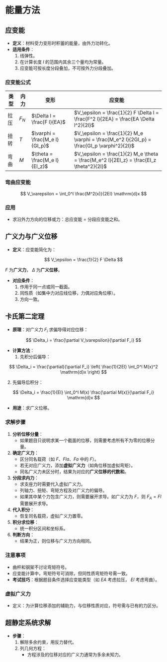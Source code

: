 # 能量方法

## 应变能

- **定义**：材料受力变形时积蓄的能量，由外力功转化。
- **适用条件**：
  1. 线弹性。
  2. 在计算长度 $l$ 的范围内其余三个量均为常量。
  3. 应变能可按长度分段叠加，不可按外力分段叠加。

### **应变能公式**

| 类型 | 内力 | 变形 | 应变能 |
|------|------|------|--------|
| 拉压 | $F_N$ | $\Delta l = \frac{F l}{EA}$ | $V_\epsilon = \frac{1}{2} F \Delta l = \frac{F^2 l}{2EA} = \frac{EA \Delta l^2}{2l}$ |
| 扭转 | $T$ | $\varphi = \frac{M_e l}{GI_p}$ | $V_\epsilon = \frac{1}{2} M_e \varphi = \frac{M_e^2 l}{2GI_p} = \frac{GI_p \varphi^2}{2l}$ |
| 弯曲 | $M$ | $\theta = \frac{M_e l}{EI_z}$ | $V_\epsilon = \frac{1}{2} M_e \theta = \frac{M_e^2 l}{2EI_z} = \frac{EI_z \theta^2}{2l}$ |

### **弯曲应变能**

$$
V_\varepsilon = \int_0^l \frac{M^2(x)}{2EI} \mathrm{d}x
$$

### **应用**

- 求沿外力方向的位移或力：总应变能 = 分段应变能之和。

## 广义力与广义位移

- **定义**：应变能简化为：

$$
V_\epsilon = \frac{1}{2} F \Delta
$$

$F$ 为**广义力**， $\Delta$ 为**广义位移**。

- **对应条件**：
  1. 作用于同一点或同一截面。
  2. 同性质（如集中力对应线位移，力偶对应角位移）。
  3. 方向一致。

## 卡氏第二定理

- **原理**：对广义力 $F_i$ 求偏导得对应位移：

$$
\Delta_i = \frac{\partial V_\varepsilon}{\partial F_i}
$$

- **计算方法**：
  1. 先积分后偏导：

$$
\Delta_i = \frac{\partial}{\partial F_i} \left( \frac{1}{2EI} \int_0^l M(x)^2 \mathrm{d}x \right)
$$

  2. 先偏导后积分：

$$
\Delta_i = \frac{1}{EI} \int_0^l M(x) \frac{\partial M(x)}{\partial F_i} \mathrm{d}x
$$

- **用途**：求广义位移。

### **求解步骤**

1. **分析位移分量**：
   - 如果题目只说明求某一个截面的位移，则需要考虑所有不为零的位移分量。
2. **确定广义力**：
   - 区分同名载荷（如 $F$、$Fla$、$Fa$ 中的 $F$）。
   - 若无对应广义力，添加**虚拟广义力**（如角位移加虚拟弯矩）。
   - 同名广义力未区分时，结果为对应的**广义位移的代数和**。
3. **分段求内力**：
   - 求支座力时需要代入虚拟广义力。
   - 列轴力、扭矩、弯矩方程及对广义力的偏导。
   - 如果其中某个力包含广义力，则需要展开求导。如广义力为 $F$，则 $F_A=Fl$ 需要展开求导。
4. **代入积分**：
   - 恢复同名载荷，虚拟广义力置零。
5. **积分求位移**：
   - 统一积分区间和坐标系。
6. **判断方向**：
   - 结果为正，则位移与广义力方向相同。

### **注意事项**

- 曲杆和钢架不讨论弯矩符号。
- 应变能计算中，弯矩符号可消除，但同性质弯矩符号需一致。
- **考试技巧**：根据题目条件选择应变能类型（如 $EA$ 考虑拉压， $EI$ 考虑弯曲）。

### **虚拟广义力**

- 定义：为计算位移添加的辅助力，与位移性质对应，符号需与已有的力区分。

## 超静定系统求解

- **步骤**：
  1. 解除多余约束，用反力替代。
  2. 列几何方程：
     - 方程涉及的位移对应的广义力通常为多余未知力。
